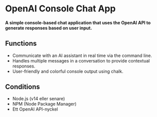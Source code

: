 # OpenAI Console Chat App

 #### A simple console-based chat application that uses the OpenAI API to generate responses based on user input.

## Functions
- Communicate with an AI assistant in real time via the command line.
- Handles multiple messages in a conversation to provide contextual responses.
- User-friendly and colorful console output using chalk.

 ## Conditions
 - Node.js (v14 eller senare)
- NPM (Node Package Manager)
- Ett OpenAI API-nyckel
